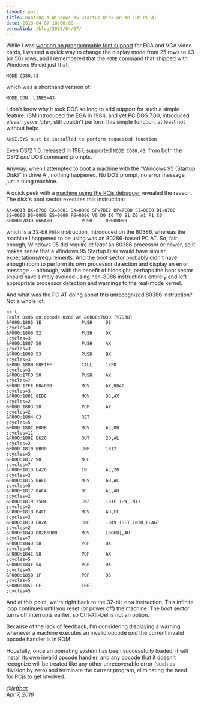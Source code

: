 ```yaml
---
layout: post
title: Booting a Windows 95 Startup Disk on an IBM PC AT
date: 2018-04-07 10:00:00
permalink: /blog/2018/04/07/
---
```


While I was [working on programmable font support](/blog/2018/04/05/) for EGA and VGA video cards, I wanted a quick
way to change the display mode from 25 rows to 43 (or 50) rows, and I remembered that the `MODE` command that shipped
with Windows 95 did just that:

    MODE CO80,43

which was a shorthand version of:

    MODE CON: LINES=43

I don't know why it took DOS so long to add support for such a simple feature.  IBM introduced the EGA in 1984, and yet
PC DOS 7.00, introduced *eleven years later*, still couldn't perform this simple function, at least not without help:

    ANSI.SYS must be installed to perform requested function

Even OS/2 1.0, released in 1987, supported `MODE CO80,43`, from both the OS/2 *and* DOS command prompts.

Anyway, when I attempted to boot a machine with the "Windows 95 (Startup Disk)" in drive A:, nothing happened.  No DOS
prompt, no error message, just a hung machine.

A quick peek with a [machine using the PCjs debugger](/devices/pcx86/machine/5170/ega/640kb/rev1/debugger/) revealed
the reason.  The disk's boot sector executes this instruction:

    AX=0013 BX=0700 CX=0001 DX=0000 SP=7BE2 BP=7C00 SI=00E0 DI=0700 
    SS=0000 DS=0000 ES=0000 PS=0096 V0 D0 I0 T0 S1 Z0 A1 P1 C0 
    &0000:7D3D 666A00           PUSH     00000000

which is a 32-bit `PUSH` instruction, introduced on the 80386, whereas the machine I happened to be using was an 80286-based
PC AT.  So, fair enough, Windows 95 did require *at least* an 80386 processor or newer, so it makes sense that a Windows 95
Startup Disk would have similar expectations/requirements.  And the boot sector probably didn't have enough room to perform
its own processor detection and display an error message -- although, with the benefit of hindsight, perhaps the boot sector
should have simply avoided using non-8086 instructions entirely and left appropriate processor detection and warnings to the
real-mode kernel.

And what was the PC AT doing about this unrecognized 80386 instruction?  Not a whole lot.

    >> t
    Fault 0x06 on opcode 0x66 at &0000:7D3D (%7D3D)
    &F000:1805 1E               PUSH     DS                       ;cycles=0
    &F000:1806 52               PUSH     DX                       ;cycles=3
    &F000:1807 50               PUSH     AX                       ;cycles=3
    &F000:1808 53               PUSH     BX                       ;cycles=3
    &F000:1809 E8F1FF           CALL     17FD                     ;cycles=3
    &F000:17FD 50               PUSH     AX                       ;cycles=7
    &F000:17FE B84000           MOV      AX,0040                  ;cycles=3
    &F000:1801 8ED8             MOV      DS,AX                    ;cycles=2
    &F000:1803 58               POP      AX                       ;cycles=2
    &F000:1804 C3               RET                               ;cycles=5
    &F000:180C B00B             MOV      AL,0B                    ;cycles=11
    &F000:180E E620             OUT      20,AL                    ;cycles=2
    &F000:1810 EB00             JMP      1812                     ;cycles=5
    &F000:1812 90               NOP                               ;cycles=7
    &F000:1813 E420             IN       AL,20                    ;cycles=3
    &F000:1815 8AE0             MOV      AH,AL                    ;cycles=5
    &F000:1817 0AC4             OR       AL,AH                    ;cycles=2
    &F000:1819 7504             JNZ      181F (HW_INT)            ;cycles=2
    &F000:181B B4FF             MOV      AH,FF                    ;cycles=3
    &F000:181D EB2A             JMP      1849 (SET_INTR_FLAG)     ;cycles=2
    &F000:1849 88266B00         MOV      [006B],AH                ;cycles=7
    &F000:184D 5B               POP      BX                       ;cycles=5
    &F000:184E 58               POP      AX                       ;cycles=5
    &F000:184F 5A               POP      DX                       ;cycles=5
    &F000:1850 1F               POP      DS                       ;cycles=5
    &F000:1851 CF               IRET                              ;cycles=5

And at this point, we're right back to the 32-bit `PUSH` instruction.  This infinite loop continues until you reset
(or power off) the machine.  The boot sector turns off interrupts earlier, so Ctrl-Alt-Del is not an option. 

Because of the lack of feedback, I'm considering displaying a warning whenever a machine executes an invalid opcode
*and* the current invalid opcode handler is in ROM.

Hopefully, once an operating system has been successfully loaded, it will install its own invalid opcode handler,
and any opcode that it doesn't recognize will be treated like any other unrecoverable error (such as division by zero)
and terminate the current program, eliminating the need for PCjs to get involved.

*[@jeffpar](http://jeffpar.com)*  
*Apr 7, 2018*

